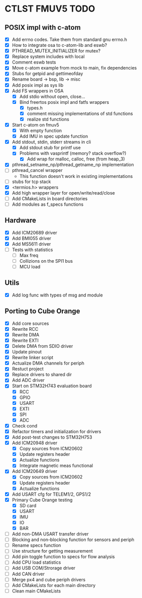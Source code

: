 # CTLST FMUV5 TODO
## POSIX impl with c-atom
- [x] Add errno codes. Take them from standard gnu errno.h
- [x] How to integrate osa to c-atom-lib and eswb?
- [x] PTHREAD_MUTEX_INITIALIZER for mutex?
- [x] Replace system includes with local
- [x] Comment eswb tests
- [x] Move c-atom example from mock to main, fix dependencies
- [x] Stubs for getpid and gettimeofday
- [x] Rename board -> bsp, lib -> misc
- [x] Add posix impl as sys lib
- [x] Add FS wrappers in OSA
  - [x] Add stdio without open, close...
  - [x] Bind freertos posix impl and fatfs wrappers
      - [x] types.h
      - [x] comment missing implementations of std functions
      - [x] realize std functions
- [x] Start c-atom on fmuv5
  - [x] With empty function
  - [x] Add IMU in spec update function
- [x] Add stdout, stdin, stderr streams in cli
  - [x] Add stdout stub for printf use
  - [x] Problems with vasprintf (memory? stack overflow?)
      - [x] Add wrap for malloc, calloc, free (from heap_3)
- [x] pthread_setname_np/pthread_getname_np implementation
- [ ] pthread_cancel wrapper
  - This function doesn't work in existing implementations
- [ ] stubs for tcp stack
- [x] <termios.h> wrappers
- [x] Add high wrapper layer for open/write/read/close
- [ ] Add CMakeLists in board directories
- [ ] Add modules as f_specs functions

## Hardware
- [x] Add ICM20689 driver
- [x] Add BMI055 driver
- [x] Add MS5611 driver
- [ ] Tests with statistics
  - [ ] Max freq
  - [ ] Collizions on the SPI1 bus
  - [ ] MCU load

## Utils
- [x] Add log func with types of msg and module

## Porting to Cube Orange
- [x] Add core sources
- [x] Rewrite RCC
- [x] Rewrite DMA
- [x] Rewrite EXTI
- [x] Delete DMA from SDIO driver
- [x] Update pinout
- [x] Rewrite linker script
- [x] Actualize DMA channels for periph
- [x] Restuct project
- [x] Replace drivers to shared dir
- [x] Add ADC driver
- [x] Start on STM32H743 evaluation board
  - [x] RCC
  - [x] GPIO
  - [x] USART
  - [x] EXTI
  - [x] SPI
  - [x] ADC
- [x] Check cond
- [x] Refactor timers and initialization for drivers
- [x] Add post-test changes to STM32H753
- [x] Add ICM20948 driver
  - [x] Copy sources from ICM20602
  - [x] Update registers header
  - [x] Actualize functions
  - [x] Integrate magnetic meas functional
- [x] Add ICM20649 driver
  - [x] Copy sources from ICM20602
  - [x] Update registers header
  - [x] Actualize functions
- [x] Add USART cfg for TELEM1/2, GPS1/2
- [x] Primary Cube Orange testing
  - [x] SD card
  - [x] USART
  - [x] IMU
  - [x] IO
  - [x] BAR
- [ ] Add non-DMA USART transfer driver
- [ ] Blocking and non-blocking function for sensors and periph
- [ ] Rename specs function
- [ ] Use structure for getting measurement
- [ ] Add pin toggle function to specs for flow analysis
- [ ] Add CPU load statistics
- [ ] Add USB COM/Strorage driver
- [ ] Add CAN driver
- [ ] Merge px4 and cube periph drivers
- [ ] Add CMakeLists for each main directory
- [ ] Clean main CMakeLists 
